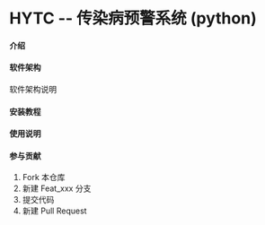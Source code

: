 # HYTC -- 传染病预警系统 (python)

#### 介绍

#### 软件架构
软件架构说明


#### 安装教程



#### 使用说明



#### 参与贡献

1. Fork 本仓库
2. 新建 Feat_xxx 分支
3. 提交代码
4. 新建 Pull Request


